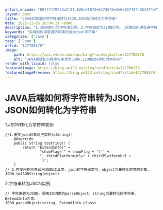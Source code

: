 ```yaml
---
arturl_encode: "68747470733a2f2f:626c6f672e6373646e2e6e65742f4353444e77616e6779692f:61727469636c652f64657461696c732f313237373030313730"
layout: post
title: "JAVA后端如何将字符串转为JSON,JSON如何转化为字符串"
date: 2022-11-05 10:04:11 +0800
description: "1.JSON转化为字符串实例。2.字符串转为JSON实例。_后端如何讲普通字符串封装为json字符串"
keywords: "后端如何讲普通字符串封装为json字符串"
categories: ['Java']
tags: ['Json']
artid: "127700170"
image:
    path: https://api.vvhan.com/api/bing?rand=sj&artid=127700170
    alt: "JAVA后端如何将字符串转为JSON,JSON如何转化为字符串"
render_with_liquid: false
featuredImage: https://bing.ee123.net/img/rand?artid=127700170
featuredImagePreview: https://bing.ee123.net/img/rand?artid=127700170
---
```


# JAVA后端如何将字符串转为JSON，JSON如何转化为字符串

1.JSON转化为字符串实例

```
//1.重写json对象对应类的toString()
    @Override
    public String toString() {
        return "ExtendInfo{" +
                "showFlag='" + showFlag + '\'' +
                ", thirdPlatformUrl=" + thirdPlatformUrl +
                '}';
    }
// 2.在使用的地方调用JSON工具类，json转字符串类型，object为要转化的类的对象。
JSON.toJSONString(object)

```

2.字符串转为JSON实例

```
// 字符串转为JSON，调用JSON类的parseObject，string为要转化的字符串，ExtendInfo为类。
JSON.parseObject(string, ExtendInfo.class)

```